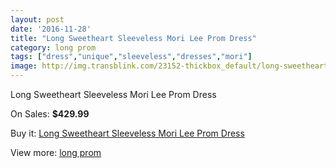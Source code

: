 ```yaml
---
layout: post
date: '2016-11-28'
title: "Long Sweetheart Sleeveless Mori Lee Prom Dress"
category: long prom
tags: ["dress","unique","sleeveless","dresses","mori"]
image: http://img.transblink.com/23152-thickbox_default/long-sweetheart-sleeveless-mori-lee-prom-dress.jpg
---
```

Long Sweetheart Sleeveless Mori Lee Prom Dress

On Sales: **$429.99**
<a href="https://www.transblink.com/en/long-prom/7341-long-sweetheart-sleeveless-mori-lee-prom-dress.html"><amp-img layout="responsive" width="600" height="600" src="//img.transblink.com/23152-thickbox_default/long-sweetheart-sleeveless-mori-lee-prom-dress.jpg" alt="Long Sweetheart Sleeveless Mori Lee Prom Dress 0" /></a>
<a href="https://www.transblink.com/en/long-prom/7341-long-sweetheart-sleeveless-mori-lee-prom-dress.html"><amp-img layout="responsive" width="600" height="600" src="//img.transblink.com/23155-thickbox_default/long-sweetheart-sleeveless-mori-lee-prom-dress.jpg" alt="Long Sweetheart Sleeveless Mori Lee Prom Dress 1" /></a>
<a href="https://www.transblink.com/en/long-prom/7341-long-sweetheart-sleeveless-mori-lee-prom-dress.html"><amp-img layout="responsive" width="600" height="600" src="//img.transblink.com/23154-thickbox_default/long-sweetheart-sleeveless-mori-lee-prom-dress.jpg" alt="Long Sweetheart Sleeveless Mori Lee Prom Dress 2" /></a>
<a href="https://www.transblink.com/en/long-prom/7341-long-sweetheart-sleeveless-mori-lee-prom-dress.html"><amp-img layout="responsive" width="600" height="600" src="//img.transblink.com/23153-thickbox_default/long-sweetheart-sleeveless-mori-lee-prom-dress.jpg" alt="Long Sweetheart Sleeveless Mori Lee Prom Dress 3" /></a>

Buy it: [Long Sweetheart Sleeveless Mori Lee Prom Dress](https://www.transblink.com/en/long-prom/7341-long-sweetheart-sleeveless-mori-lee-prom-dress.html "Long Sweetheart Sleeveless Mori Lee Prom Dress")

View more: [long prom](https://www.transblink.com/en/58-long-prom "long prom")